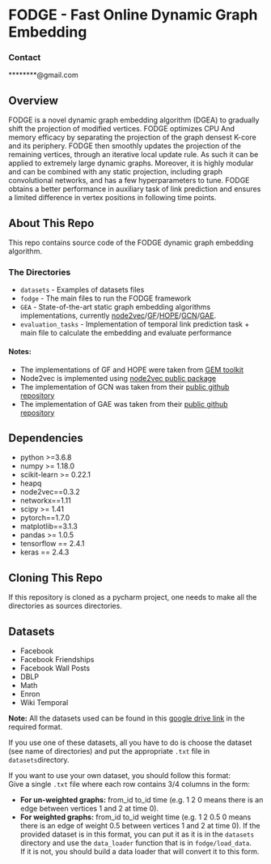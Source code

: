 # FODGE - Fast Online Dynamic Graph Embedding

### Contact
********@gmail.com

## Overview

FODGE is a novel dynamic graph embedding algorithm (DGEA) to gradually shift the projection of modified vertices. FODGE optimizes CPU And memory efficacy by separating the projection of the graph densest K-core and its periphery. FODGE then smoothly updates the projection of the remaining vertices, through an iterative local update rule. As such it can be applied to extremely large dynamic graphs. Moreover, it is highly modular and can be combined with any static projection, including graph convolutional networks, and has a few hyperparameters to tune. FODGE obtains a better performance in auxiliary task of link prediction and ensures a limited difference in vertex positions in following time points.

## About This Repo

This repo contains source code of the FODGE dynamic graph embedding algorithm. 

### The Directories

- `datasets` - Examples of datasets files
- `fodge` - The main files to run the FODGE framework
- `GEA` - State-of-the-art static graph embedding algorithms implementations, currently [node2vec](https://arxiv.org/abs/1607.00653)/[GF](https://static.googleusercontent.com/media/research.google.com/en//pubs/archive/40839.pdf)/[HOPE](https://www.kdd.org/kdd2016/papers/files/rfp0184-ouA.pdf)/[GCN](https://arxiv.org/abs/1609.02907)/[GAE](https://arxiv.org/abs/1611.07308).
- `evaluation_tasks` - Implementation of temporal link prediction task + main file to calculate the embedding and evaluate performance

#### Notes:
- The implementations of GF and HOPE were taken from [GEM toolkit](https://github.com/palash1992/GEM)
- Node2vec is implemented using [node2vec public package](https://github.com/eliorc/node2vec)
- The implementation of GCN was taken from their [public github repository](https://github.com/tkipf/pygcn)
- The implementation of GAE was taken from their [public github repository](https://github.com/tkipf/gae)

## Dependencies
- python >=3.6.8
- numpy >= 1.18.0
- scikit-learn >= 0.22.1
- heapq
- node2vec==0.3.2
- networkx==1.11
- scipy >= 1.41
- pytorch==1.7.0
- matplotlib==3.1.3
- pandas >= 1.0.5
- tensorflow == 2.4.1
- keras == 2.4.3

## Cloning This Repo

If this repository is cloned as a pycharm project, one needs to make all the directories as sources directories.

## Datasets
- Facebook
- Facebook Friendships
- Facebook Wall Posts
- DBLP
- Math
- Enron
- Wiki Temporal

**Note:** All the datasets used can be found in this [google drive link](https://drive.google.com/drive/folders/15tlgyf3GO8s8HjCsd5S5zQ7_n28DafA7?usp=sharing) in the required format. 

If you use one of these datasets, all you have to do is choose the dataset (see name of directories) and put the appropriate `.txt` file in `datasets`directory. 

If you want to use your own dataset, you should follow this format: <br/>
Give a single `.txt` file where each row contains 3/4 columns in the form: <br/>
- **For un-weighted graphs:** from_id to_id time (e.g. 1 2 0 means there is an edge between vertices 1 and 2 at time 0).
- **For weighted graphs:** from_id to_id weight time (e.g. 1 2 0.5 0 means there is an edge of weight 0.5 between vertices 1 and 2 at time 0).
If the provided dataset is in this format, you can put it as it is in the `datasets` directory and use the `data_loader` function that is in `fodge/load_data`. <br/>
If it is not, you should build a data loader that will convert it to this form. 
